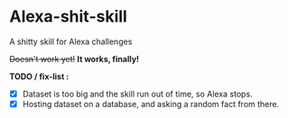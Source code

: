 # Alexa-shit-skill
A shitty skill for Alexa challenges

~~Doesn't work yet!~~
**It works, finally!**

**TODO / fix-list :**
- [X] Dataset is too big and the skill run out of time, so Alexa stops.
- [X] Hosting dataset on a database, and asking a random fact from there.
